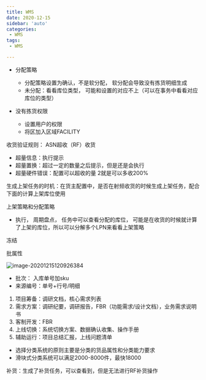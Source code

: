 ```yaml
---
title: WMS
date: 2020-12-15
sidebar: 'auto'
categories:
 - WMS
tags:
 - WMS

---
```




- 分配策略
  - 分配策略设置为确认，不是软分配， 软分配会导致没有拣货明细生成
  - 未分配：看看库位类型， 可能和设置的对应不上（可以在事务中看看对应库位的类型）

- 没有拣货权限
  - 设置用户的权限
  - 将区加入区域FACILITY





收货验证规则： ASN超收（RF）收货	

- 超量信息：执行提示
- 超量置换：超过一定的数量之后提示，但是还是会执行
- 超量硬件错误：配置可以超收的量  2就是可以多收200%

生成上架任务的时机：在货主配置中，是否在射频收货的时候生成上架任务，配合下面的计算上架库位使用 

上架策略和分配策略		

- 执行， 周期盘点， 任务中可以查看分配的库位， 可能是在收货的时候就计算了上架的库位，所以可以分解多个LPN来看看上架策略

冻结

批属性







![image-20201215120926384](C:\Users\sue\AppData\Roaming\Typora\typora-user-images\image-20201215120926384.png)





- 批次： 入库单号加sku
- 来源编号：单号+行号/明细



1. 项目筹备：调研文档，核心需求列表
2. 需求方案：调研纪要，调研报告，FBR（功能需求/设计文档），业务需求说明书
3. 客制开发：FBR
4. 上线切换：系统切换方案、数据确认收集、操作手册
5. 辅助运行：项目总结汇报，上线问题清单



- 选择分类系统的原则主要是分类的货品属性和分类能力要求
- 滑块式分类系统可以满足2000-8000件，最快18000



补货：生成了补货任务，可以查看到，但是无法进行RF补货操作